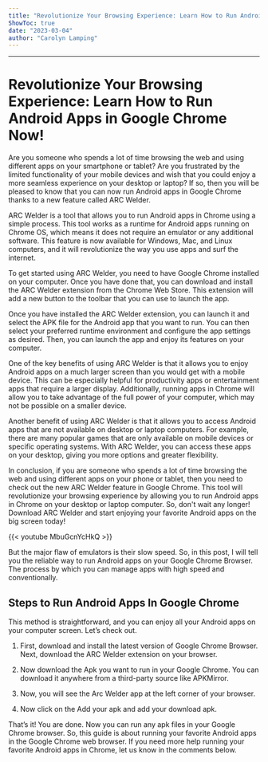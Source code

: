 ```yaml
---
title: "Revolutionize Your Browsing Experience: Learn How to Run Android Apps in Google Chrome Now!"
ShowToc: true 
date: "2023-03-04"
author: "Carolyn Lamping"
---
```

*****
# Revolutionize Your Browsing Experience: Learn How to Run Android Apps in Google Chrome Now!

Are you someone who spends a lot of time browsing the web and using different apps on your smartphone or tablet? Are you frustrated by the limited functionality of your mobile devices and wish that you could enjoy a more seamless experience on your desktop or laptop? If so, then you will be pleased to know that you can now run Android apps in Google Chrome thanks to a new feature called ARC Welder.

ARC Welder is a tool that allows you to run Android apps in Chrome using a simple process. This tool works as a runtime for Android apps running on Chrome OS, which means it does not require an emulator or any additional software. This feature is now available for Windows, Mac, and Linux computers, and it will revolutionize the way you use apps and surf the internet.

To get started using ARC Welder, you need to have Google Chrome installed on your computer. Once you have done that, you can download and install the ARC Welder extension from the Chrome Web Store. This extension will add a new button to the toolbar that you can use to launch the app.

Once you have installed the ARC Welder extension, you can launch it and select the APK file for the Android app that you want to run. You can then select your preferred runtime environment and configure the app settings as desired. Then, you can launch the app and enjoy its features on your computer.

One of the key benefits of using ARC Welder is that it allows you to enjoy Android apps on a much larger screen than you would get with a mobile device. This can be especially helpful for productivity apps or entertainment apps that require a larger display. Additionally, running apps in Chrome will allow you to take advantage of the full power of your computer, which may not be possible on a smaller device.

Another benefit of using ARC Welder is that it allows you to access Android apps that are not available on desktop or laptop computers. For example, there are many popular games that are only available on mobile devices or specific operating systems. With ARC Welder, you can access these apps on your desktop, giving you more options and greater flexibility.

In conclusion, if you are someone who spends a lot of time browsing the web and using different apps on your phone or tablet, then you need to check out the new ARC Welder feature in Google Chrome. This tool will revolutionize your browsing experience by allowing you to run Android apps in Chrome on your desktop or laptop computer. So, don't wait any longer! Download ARC Welder and start enjoying your favorite Android apps on the big screen today!

{{< youtube MbuGcnYcHkQ >}} 



But the major flaw of emulators is their slow speed. So, in this post, I will tell you the reliable way to run Android apps on your Google Chrome Browser. The process by which you can manage apps with high speed and conventionally.

 
## Steps to Run Android Apps In Google Chrome


This method is straightforward, and you can enjoy all your Android apps on your computer screen. Let’s check out.
1. First, download and install the latest version of Google Chrome Browser. Next, download the ARC Welder extension on your browser.

2. Now download the Apk you want to run in your Google Chrome. You can download it anywhere from a third-party source like APKMirror.

3. Now, you will see the Arc Welder app at the left corner of your browser.

4. Now click on the Add your apk and add your download apk.

That’s it! You are done. Now you can run any apk files in your Google Chrome browser.
So, this guide is about running your favorite Android apps in the Google Chrome web browser. If you need more help running your favorite Android apps in Chrome, let us know in the comments below.






